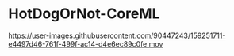 # HotDogOrNot-CoreML


https://user-images.githubusercontent.com/90447243/159251711-e4497d46-761f-499f-ac14-d4e6ec89c0fe.mov

